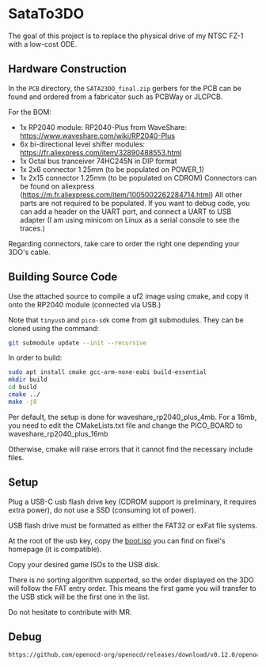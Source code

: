 # SataTo3DO
The goal of this project is to replace the physical drive of my NTSC FZ-1 with a low-cost ODE.

## Hardware Construction
In the `PCB` directory, the `SATA23DO_final.zip` gerbers for the PCB can be found and ordered from a fabricator such as PCBWay or JLCPCB.

For the BOM:
- 1x RP2040 module: RP2040-Plus from WaveShare: https://www.waveshare.com/wiki/RP2040-Plus
- 6x bi-directional level shifter modules: https://fr.aliexpress.com/item/32890488553.html
- 1x Octal bus tranceiver 74HC245N in DIP format
- 1x 2x6 connector 1.25mm (to be populated on POWER_1)
- 1x 2x15 connector 1.25mm (to be populated on CDROM)
Connectors can be found on aliexpress (https://m.fr.aliexpress.com/item/1005002262284714.html)
All other parts are not required to be populated. If you want to debug code, you can add a header on the UART port, and connect a UART to USB adapter (I am using minicom on Linux as a serial console to see the traces.)

Regarding connectors, take care to order the right one depending your 3DO's cable.

## Building Source Code
Use the attached source to compile a uf2 image using cmake, and copy it onto the RP2040 module (connected via USB.)

Note that `tinyusb` and `pico-sdk` come from git submodules. They can be cloned using the command:

```bash
git submodule update --init --recursive
```
In order to build:
```bash
sudo apt install cmake gcc-arm-none-eabi build-essential
mkdir build
cd build
cmake ../
make -j8
```
Per default, the setup is done for waveshare_rp2040_plus_4mb.
For a 16mb, you need to edit the CMakeLists.txt file and change the PICO_BOARD to waveshare_rp2040_plus_16mb

Otherwise, cmake will raise errors that it cannot find the necessary include files.

## Setup
Plug a USB-C usb flash drive key (CDROM support is preliminary, it requires extra power), do not use a SSD (consuming lot of power).

USB flash drive must be formatted as either the FAT32 or exFat file systems.

At the root of the usb key, copy the [boot.iso](https://github.com/fixelsan/3do-ode-firmware/blob/master/boot.iso) you can find on fixel's homepage (it is compatible).

Copy your desired game ISOs to the USB disk.

There is no sorting algorithm supported, so the order displayed on the 3DO will follow the FAT entry order. This means the first game you will transfer to the USB stick will be the first one in the list.

Do not hesitate to contribute with MR.

## Debug

``` bash
https://github.com/openocd-org/openocd/releases/download/v0.12.0/openocd-v0.12.0-i686-w64-mingw32.tar.gz
```
